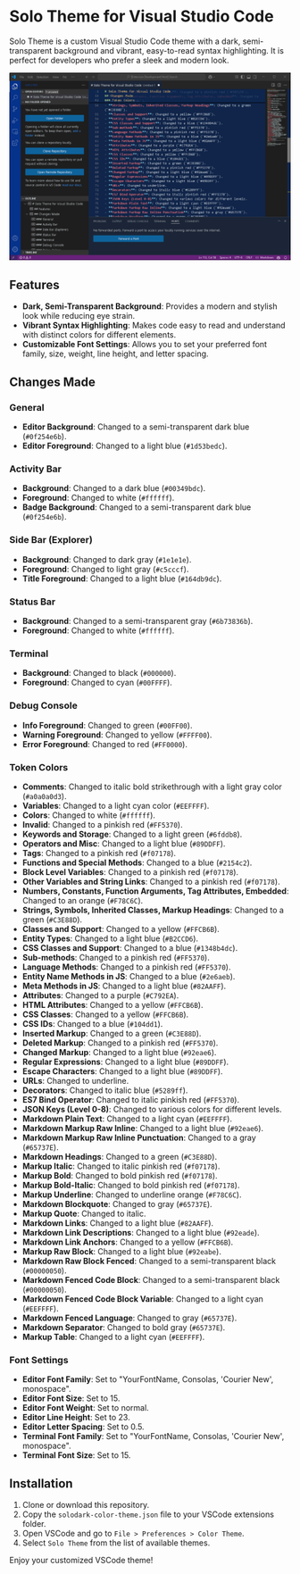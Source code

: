 # Solo Theme for Visual Studio Code

Solo Theme is a custom Visual Studio Code theme with a dark, semi-transparent background and vibrant, easy-to-read syntax highlighting. It is perfect for developers who prefer a sleek and modern look.

![Solo Theme Screenshot](./images/screenshot.png)

## Features

- **Dark, Semi-Transparent Background**: Provides a modern and stylish look while reducing eye strain.
- **Vibrant Syntax Highlighting**: Makes code easy to read and understand with distinct colors for different elements.
- **Customizable Font Settings**: Allows you to set your preferred font family, size, weight, line height, and letter spacing.

## Changes Made

### General
- **Editor Background**: Changed to a semi-transparent dark blue (`#0f254e6b`).
- **Editor Foreground**: Changed to a light blue (`#1d53bedc`).

### Activity Bar
- **Background**: Changed to a dark blue (`#00349bdc`).
- **Foreground**: Changed to white (`#ffffff`).
- **Badge Background**: Changed to a semi-transparent dark blue (`#0f254e6b`).

### Side Bar (Explorer)
- **Background**: Changed to dark gray (`#1e1e1e`).
- **Foreground**: Changed to light gray (`#c5cccf`).
- **Title Foreground**: Changed to a light blue (`#164db9dc`).

### Status Bar
- **Background**: Changed to a semi-transparent gray (`#6b73836b`).
- **Foreground**: Changed to white (`#ffffff`).

### Terminal
- **Background**: Changed to black (`#000000`).
- **Foreground**: Changed to cyan (`#00FFFF`).

### Debug Console
- **Info Foreground**: Changed to green (`#00FF00`).
- **Warning Foreground**: Changed to yellow (`#FFFF00`).
- **Error Foreground**: Changed to red (`#FF0000`).

### Token Colors
- **Comments**: Changed to italic bold strikethrough with a light gray color (`#a0a0a0d3`).
- **Variables**: Changed to a light cyan color (`#EEFFFF`).
- **Colors**: Changed to white (`#ffffff`).
- **Invalid**: Changed to a pinkish red (`#FF5370`).
- **Keywords and Storage**: Changed to a light green (`#6fddb8`).
- **Operators and Misc**: Changed to a light blue (`#89DDFF`).
- **Tags**: Changed to a pinkish red (`#f07178`).
- **Functions and Special Methods**: Changed to a blue (`#2154c2`).
- **Block Level Variables**: Changed to a pinkish red (`#f07178`).
- **Other Variables and String Links**: Changed to a pinkish red (`#f07178`).
- **Numbers, Constants, Function Arguments, Tag Attributes, Embedded**: Changed to an orange (`#F78C6C`).
- **Strings, Symbols, Inherited Classes, Markup Headings**: Changed to a green (`#C3E88D`).
- **Classes and Support**: Changed to a yellow (`#FFCB6B`).
- **Entity Types**: Changed to a light blue (`#B2CCD6`).
- **CSS Classes and Support**: Changed to a blue (`#1348b4dc`).
- **Sub-methods**: Changed to a pinkish red (`#FF5370`).
- **Language Methods**: Changed to a pinkish red (`#FF5370`).
- **Entity Name Methods in JS**: Changed to a blue (`#2e6aeb`).
- **Meta Methods in JS**: Changed to a light blue (`#82AAFF`).
- **Attributes**: Changed to a purple (`#C792EA`).
- **HTML Attributes**: Changed to a yellow (`#FFCB6B`).
- **CSS Classes**: Changed to a yellow (`#FFCB6B`).
- **CSS IDs**: Changed to a blue (`#104dd1`).
- **Inserted Markup**: Changed to a green (`#C3E88D`).
- **Deleted Markup**: Changed to a pinkish red (`#FF5370`).
- **Changed Markup**: Changed to a light blue (`#92eae6`).
- **Regular Expressions**: Changed to a light blue (`#89DDFF`).
- **Escape Characters**: Changed to a light blue (`#89DDFF`).
- **URLs**: Changed to underline.
- **Decorators**: Changed to italic blue (`#5289ff`).
- **ES7 Bind Operator**: Changed to italic pinkish red (`#FF5370`).
- **JSON Keys (Level 0-8)**: Changed to various colors for different levels.
- **Markdown Plain Text**: Changed to a light cyan (`#EEFFFF`).
- **Markdown Markup Raw Inline**: Changed to a light blue (`#92eae6`).
- **Markdown Markup Raw Inline Punctuation**: Changed to a gray (`#65737E`).
- **Markdown Headings**: Changed to a green (`#C3E88D`).
- **Markup Italic**: Changed to italic pinkish red (`#f07178`).
- **Markup Bold**: Changed to bold pinkish red (`#f07178`).
- **Markup Bold-Italic**: Changed to bold pinkish red (`#f07178`).
- **Markup Underline**: Changed to underline orange (`#F78C6C`).
- **Markdown Blockquote**: Changed to gray (`#65737E`).
- **Markup Quote**: Changed to italic.
- **Markdown Links**: Changed to a light blue (`#82AAFF`).
- **Markdown Link Descriptions**: Changed to a light blue (`#92eade`).
- **Markdown Link Anchors**: Changed to a yellow (`#FFCB6B`).
- **Markup Raw Block**: Changed to a light blue (`#92eabe`).
- **Markdown Raw Block Fenced**: Changed to a semi-transparent black (`#00000050`).
- **Markdown Fenced Code Block**: Changed to a semi-transparent black (`#00000050`).
- **Markdown Fenced Code Block Variable**: Changed to a light cyan (`#EEFFFF`).
- **Markdown Fenced Language**: Changed to gray (`#65737E`).
- **Markdown Separator**: Changed to bold gray (`#65737E`).
- **Markup Table**: Changed to a light cyan (`#EEFFFF`).

### Font Settings
- **Editor Font Family**: Set to "YourFontName, Consolas, 'Courier New', monospace".
- **Editor Font Size**: Set to 15.
- **Editor Font Weight**: Set to normal.
- **Editor Line Height**: Set to 23.
- **Editor Letter Spacing**: Set to 0.5.
- **Terminal Font Family**: Set to "YourFontName, Consolas, 'Courier New', monospace".
- **Terminal Font Size**: Set to 15.

## Installation

1. Clone or download this repository.
2. Copy the `solodark-color-theme.json` file to your VSCode extensions folder.
3. Open VSCode and go to `File > Preferences > Color Theme`.
4. Select `Solo Theme` from the list of available themes.

Enjoy your customized VSCode theme!
